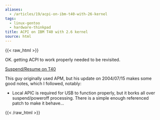 ```yaml
---
aliases:
  - /articles/19/acpi-on-ibm-t40-with-26-kernel
tags:
  - linux-gentoo
  - hardware-thinkpad
title: ACPI on IBM T40 with 2.6 kernel
source: html
---
```

{{< raw_html >}}
<p>OK. getting ACPI to work properly needed to be revisited.</p>

<p><a href="http://bellet.info/laptop/t40.html#suspend_resume">Suspend/Resume on T40</a></p>

<p>This guy originally used APM, but his update on 2004/07/15 makes some good notes, which I followed, notably:</p>
<ul>
<li>Local APIC is required for USB to function properly, but it borks all over suspend/poweroff processing. There is a simple enough referenced patch to make it behave&#8230;</li>
</ul>
{{< /raw_html >}}


<!--more-->
